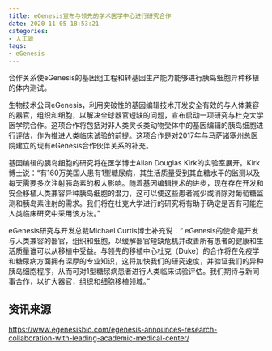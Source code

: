 ```yaml
---
title: eGenesis宣布与领先的学术医学中心进行研究合作
date: 2020-11-05 18:53:21
categories:
- 人工肾
tags:
- eGenesis
---
```


合作关系使eGenesis的基因组工程和转基因生产能力能够进行胰岛细胞异种移植的体内测试。

<!-- more -->

生物技术公司eGenesis，利用突破性的基因编辑技术开发安全有效的与人体兼容的器官，组织和细胞，以解决全球器官短缺的问题，宣布启动一项研究与杜克大学医学院合作。这项合作将包括对非人类灵长类动物受体中的基因编辑的胰岛细胞进行评估，作为推进人类临床试验的前提。这项合作是对2017年与马萨诸塞州总医院建立的现有eGenesis合作伙伴关系的补充。

基因编辑的胰岛细胞的研究将在医学博士Allan Douglas Kirk的实验室展开。Kirk博士说：“有160万美国人患有1型糖尿病，其生活质量受到其血糖水平的监测以及每天需要多次注射胰岛素的极大影响。随着基因编辑技术的进步，现在存在开发和安全移植人类兼容异种胰岛细胞的潜力，这可以使这些患者减少或消除对葡萄糖监测和胰岛素注射的需求。我们将在杜克大学进行的研究将有助于确定是否有可能在人类临床研究中采用该方法。”

eGenesis研究与开发总裁Michael Curtis博士补充说：“ eGenesis的使命是开发与人类兼容的器官，组织和细胞，以缓解器官短缺危机并改善所有患者的健康和生活质量谁可以从移植中受益。与领先的移植中心杜克（Duke）的合作将在免疫学和糖尿病方面拥有深厚的专业知识，这将加快我们的研究速度，并验证我们的异种胰岛细胞程序，从而可对1型糖尿病患者进行人类临床试验评估。我们期待与新同事合作，以扩大器官，组织和细胞移植领域。”

## 资讯来源

https://www.egenesisbio.com/egenesis-announces-research-collaboration-with-leading-academic-medical-center/